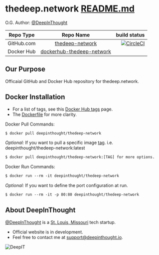 thedeep.network [README.md](thedeep-network/README.md)
===========================

O.G. Author: [@DeepInThought](https://github.com/DeepInThought)

| Repo Type     | Repo Name            | build status                      |
| ------------- |:--------------------:| ---------------------------------:|
|  GitHub.com   | [thedeep-network]    | [![CircleCI][ci-master]][master]  |
| Docker Hub    | [dockerhub-thedeep-network] | 

Our Purpose
-------

Officaial GitHub and Docker Hub repository for thedeep.network.

Docker Installation
-------
* For a list of tags, see this [Docker Hub tags](https://hub.docker.com/r/deepinthought/thedeep-network/tags/) page.
* The [Dockerfile](https://hub.docker.com/r/deepinthought/thedeep-network/~/dockerfile/) for more clarity.    

Docker Pull Commands:

```Dockerfile
$ docker pull deepinthought/thedeep-network
```

_Optional:_ If you want to pull a specific image [tag](https://hub.docker.com/r/deepinthought/thedeep-network/tags/).  i.e. deepinthought/thedeep-network:latest

```Dockerfile
$ docker pull deepinthought/thedeep-network:[TAG] for more options.
```

Docker Run Commands:

```Dockerfile
$ docker run --rm -it deepinthought/thedeep-network
```
        
_Optional:_ If you want to define the port configuration at run. 

```Dockerfile
$ docker run --rm -it -p 80:80 deepinthought/thedeep-network
```

About DeepInThought
-------
[@DeepInThought](https://github.com/DeepInThought) is a [St. Louis, Missouri](https://en.wikipedia.org/wiki/St._Louis) tech startup.  
* Official website is in development.
* Feel free to contact me at [support@deepinthought.io](mailto:support@deepinthought.io).  

![DeepIT](https://raw.githubusercontent.com/DeepInThought/deep-www/master/docs/images/deep_main.png)

[docs]: https://docs.thedeep.network
[thedeep-network]: https://github.com/DeepInThought/thedeep-network.git 
[dockerhub-thedeep-network]: https://hub.docker.com/r/deepinthought/thedeep-network/


[ci-master]: https://circleci.com/gh/DeepInThought/thedeep-network.svg?style=svg
[master]: https://circleci.com/gh/DeepInThought/thedeep-network/tree/master

